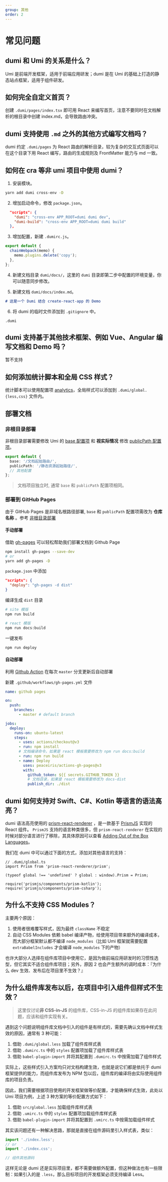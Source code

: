 ```yaml
---
group: 其他
order: 2
---
```


# 常见问题

## dumi 和 Umi 的关系是什么？

Umi 是前端开发框架，适用于前端应用研发；dumi 是在 Umi 的基础上打造的静态站点框架，适用于组件研发。

## 如何完全自定义首页？

创建 `.dumi/pages/index.tsx` 即可用 React 来编写首页，注意不要同时在文档解析的根目录中创建 index.md，会导致路由冲突。

## dumi 支持使用 `.md` 之外的其他方式编写文档吗？

dumi 约定 `.dumi/pages` 为 React 路由的解析目录，较为复杂的交互式页面可以在这个目录下用 React 编写，路由的生成规则及 FrontMatter 能力与 md 一致。

## 如何在 cra 等非 umi 项目中使用 dumi？

1. 安装模块。

```bash
yarn add dumi cross-env -D
```

2. 增加启动命令，修改 `package.json`。

```json
  "scripts": {
    "dumi": "cross-env APP_ROOT=dumi dumi dev",
    "dumi-build": "cross-env APP_ROOT=dumi dumi build"
  },
```

3. 增加配置，新建 `.dumirc.js`。

```js
export default {
  chainWebpack(memo) {
    memo.plugins.delete('copy');
  },
};
```

4. 新建文档目录 `dumi/docs/`，这里的 `dumi` 目录即第二步中配置的环境变量，你可以随意同步修改。

5. 新建文档 `dumi/docs/index.md`。

```markdown
# 这是一个 Dumi 结合 create-react-app 的 Demo
```

6. 将 dumi 的临时文件添加到 `.gitignore` 中。

```text
.dumi
```

## dumi 支持基于其他技术框架、例如 Vue、Angular 编写文档和 Demo 吗？

暂不支持

## 如何添加统计脚本和全局 CSS 样式？

统计脚本可以使用配置项 [analytics](/config#analytics)，全局样式可以添加到 `.dumi/global.{less,css}` 文件内。

## 部署文档

### 非根目录部署

非根目录部署需要修改 Umi 的 [base 配置项](/config#base) 和 **视实际情况** 修改 [publicPath 配置项](/config#publicpath)。

```ts
export default {
  base: '/文档起始路由/',
  publicPath: '/静态资源起始路径/',
  // 其他配置
};
```

> 文档项目独立时, 通常 `base` 和 `publicPath` 配置项相同。

### 部署到 GitHub Pages

由于 GitHub Pages 是非域名根路径部署, `base` 和 `publicPath` 配置项需改为 **仓库名称** 。参考 [非根目录部署](#非根目录部署)

#### 手动部署

借助 [gh-pages](https://github.com/tschaub/gh-pages) 可以轻松帮助我们部署文档到 Github Page

```bash
npm install gh-pages --save-dev
# or
yarn add gh-pages -D
```

`package.json` 中添加

```json
"scripts": {
  "deploy": "gh-pages -d dist"
}
```

编译生成 `dist` 目录

```bash
# site 模版
npm run build

# react 模版
npm run docs:build
```

一键发布

```bash
npm run deploy
```

#### 自动部署

利用 [Github Action](https://github.com/features/actions) 在每次 `master` 分支更新后自动部署

新建 `.github/workflows/gh-pages.yml` 文件

```yml
name: github pages

on:
  push:
    branches:
      - master # default branch

jobs:
  deploy:
    runs-on: ubuntu-latest
    steps:
      - uses: actions/checkout@v3
      - run: npm install
      # 文档编译命令，如果是 react 模板需要修改为 npm run docs:build
      - run: npm run build
      - name: Deploy
        uses: peaceiris/actions-gh-pages@v3
        with:
          github_token: ${{ secrets.GITHUB_TOKEN }}
          # 文档目录，如果是 react 模板需要修改为 docs-dist
          publish_dir: ./dist
```

## dumi 如何支持对 Swift、C#、Kotlin 等语言的语法高亮？

dumi 语法高亮使用的 [prism-react-renderer](https://github.com/FormidableLabs/prism-react-renderer) ，是一款基于 [PrismJS](https://github.com/PrismJS/prism) 实现的 React 组件。 `PrismJS` 支持的语言种类很多，但 `prism-react-renderer` 在实现的时候对部分语言进行了移除，其具体原因可以查看 [Adding Out of the Box Languages](https://github.com/FormidableLabs/prism-react-renderer/issues/53#issuecomment-546653848)。

我们在 dumi 中可以通过下面的方式，添加对其他语言的支持：

```tsx | pure
// .dumi/global.ts
import Prism from 'prism-react-renderer/prism';

(typeof global !== 'undefined' ? global : window).Prism = Prism;

require('prismjs/components/prism-kotlin');
require('prismjs/components/prism-csharp');
```

## 为什么不支持 CSS Modules？

主要两个原因：

1. 使用者很难覆写样式，因为最终 `className` 不稳定
2. 自动 CSS Modules 依赖 babel 编译产物，给使用项目带来额外的编译成本，而大部分框架默认都不编译 `node_modules`（比如 Umi 框架就需要配置 `extraBabelIncludes` 才会编译 `node_modules` 下的产物）

也许大部分人选择在组件库项目中使用它，是因为做前端应用研发时的习惯性选型，但它其实不适合组件库项目；另外，原因 2 也会产生额外的调时成本：『为什么 dev 生效、发布后在项目里不生效？』

## 为什么组件库发布以后，在项目中引入组件但样式不生效？

> 这里仅讨论**非 CSS-in-JS** 的组件库，CSS-in-JS 的组件库如果存在此问题，应该和组件实现有关。

遇到这个问题说明组件库文档中引入的组件是有样式的，需要先确认文档中样式生效的原因，通常有 3 种可能：

1. 借助 `.dumi/global.less` 加载了组件库样式表
2. 借助 `.dumirc.ts` 中的 `styles` 配置项加载了组件库样式表
3. 借助 `babel-plugin-import` 并将其配置到 `.dumirc.ts` 中按需加载了组件样式

实际上，这些样式引入方案均只对文档构建生效，也就是说它们都是依托于 dumi 框架提供的能力，而组件库发布为 NPM 包以后，组件库的编译将由实际使用组件库的项目负责。

因此，我们需要根据项目使用的开发框架做等价配置，才能确保样式生效，此处以 Umi 项目为例，上述 3 种方案的等价配置方式如下：

1. 借助 `src/global.less` 加载组件库样式表
2. 借助 `.umirc.ts` 中的 `styles` 配置项加载组件库样式表
3. 借助 `babel-plugin-import` 并将其配置到 `.umirc.ts` 中按需加载组件样式

其实该问题还有一种解决思路，那就是直接在组件源码里引入样式表，类似：

```ts
import './index.less';
// or
import './index.css';

// 组件其他源码
```

这样无论是 dumi 还是实际项目里，都不需要做额外配置，但这种做法也有一些限制：如果引入的是 `.less`，那么目标项目的开发框架必须支持编译 Less。

